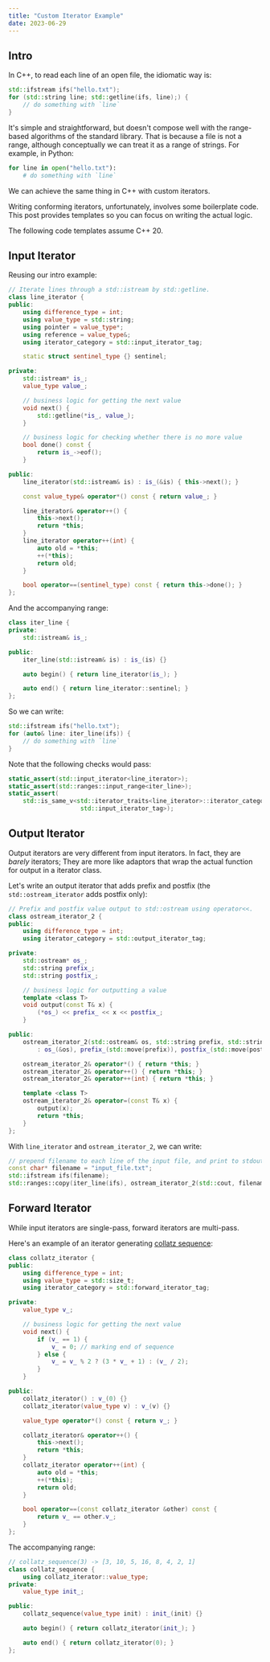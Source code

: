 ```yaml
---
title: "Custom Iterator Example"
date: 2023-06-29
---
```



## Intro

In C++, to read each line of an open file, the idiomatic way is:

```cpp
std::ifstream ifs("hello.txt");
for (std::string line; std::getline(ifs, line);) {
    // do something with `line`
}
```

It's simple and straightforward, but doesn't compose well with the range-based algorithms of the standard library. That is because a file is not a range, although conceptually we can treat it as a range of strings. For example, in Python:

```py
for line in open("hello.txt"):
    # do something with `line`
```

We can achieve the same thing in C++ with custom iterators.

Writing conforming iterators, unfortunately, involves some boilerplate code. This post provides templates so you can focus on writing the actual logic.

The following code templates assume C++ 20.



## Input Iterator

Reusing our intro example:

```cpp
// Iterate lines through a std::istream by std::getline.
class line_iterator {
public:
    using difference_type = int;
    using value_type = std::string;
    using pointer = value_type*;
    using reference = value_type&;
    using iterator_category = std::input_iterator_tag;

    static struct sentinel_type {} sentinel;

private:
    std::istream* is_;
    value_type value_;

    // business logic for getting the next value
    void next() {
        std::getline(*is_, value_);
    }

    // business logic for checking whether there is no more value
    bool done() const {
        return is_->eof();
    }

public:
    line_iterator(std::istream& is) : is_(&is) { this->next(); }

    const value_type& operator*() const { return value_; }

    line_iterator& operator++() {
        this->next();
        return *this;
    }
    line_iterator operator++(int) {
        auto old = *this;
        ++(*this);
        return old;
    }

    bool operator==(sentinel_type) const { return this->done(); }
};
```

And the accompanying range:

```cpp
class iter_line {
private:
    std::istream& is_;

public:
    iter_line(std::istream& is) : is_(is) {}

    auto begin() { return line_iterator(is_); }

    auto end() { return line_iterator::sentinel; }
};
```

So we can write:

```cpp
std::ifstream ifs("hello.txt");
for (auto& line: iter_line(ifs)) {
    // do something with `line`
}
```

Note that the following checks would pass:

```cpp
static_assert(std::input_iterator<line_iterator>);
static_assert(std::ranges::input_range<iter_line>);
static_assert(
    std::is_same_v<std::iterator_traits<line_iterator>::iterator_category,
                    std::input_iterator_tag>);
```



## Output Iterator

Output iterators are very different from input iterators. In fact, they are *barely* iterators;
They are more like adaptors that wrap the actual function for output in a iterator class.

Let's write an output iterator that adds prefix and postfix (the `std::ostream_iterator` adds postfix only):

```cpp
// Prefix and postfix value output to std::ostream using operator<<.
class ostream_iterator_2 {
public:
    using difference_type = int;
    using iterator_category = std::output_iterator_tag;

private:
    std::ostream* os_;
    std::string prefix_;
    std::string postfix_;

    // business logic for outputting a value
    template <class T>
    void output(const T& x) {
        (*os_) << prefix_ << x << postfix_;
    }

public:
    ostream_iterator_2(std::ostream& os, std::string prefix, std::string postfix)
        : os_(&os), prefix_(std::move(prefix)), postfix_(std::move(postfix)) {}

    ostream_iterator_2& operator*() { return *this; }
    ostream_iterator_2& operator++() { return *this; }
    ostream_iterator_2& operator++(int) { return *this; }

    template <class T>
    ostream_iterator_2& operator=(const T& x) {
        output(x);
        return *this;
    }
};
```

With `line_iterator` and `ostream_iterator_2`, we can write:

```cpp
// prepend filename to each line of the input file, and print to stdout
const char* filename = "input_file.txt";
std::ifstream ifs(filename);
std::ranges::copy(iter_line(ifs), ostream_iterator_2(std::cout, filename + std::string(": "), "\n"));
```



## Forward Iterator

While input iterators are single-pass, forward iterators are multi-pass.

Here's an example of an iterator generating [collatz sequence](https://en.wikipedia.org/wiki/Collatz_conjecture):

```cpp
class collatz_iterator {
public:
    using difference_type = int;
    using value_type = std::size_t;
    using iterator_category = std::forward_iterator_tag;

private:
    value_type v_;

    // business logic for getting the next value
    void next() {
        if (v_ == 1) {
            v_ = 0; // marking end of sequence
        } else {
            v_ = v_ % 2 ? (3 * v_ + 1) : (v_ / 2);
        }
    }

public:
    collatz_iterator() : v_(0) {}
    collatz_iterator(value_type v) : v_(v) {}

    value_type operator*() const { return v_; }

    collatz_iterator& operator++() {
        this->next();
        return *this;
    }
    collatz_iterator operator++(int) {
        auto old = *this;
        ++(*this);
        return old;
    }

    bool operator==(const collatz_iterator &other) const {
        return v_ == other.v_;
    }
};
```

The accompanying range:

```cpp
// collatz_sequence(3) -> [3, 10, 5, 16, 8, 4, 2, 1]
class collatz_sequence {
    using collatz_iterator::value_type;
private:
    value_type init_;

public:
    collatz_sequence(value_type init) : init_(init) {}

    auto begin() { return collatz_iterator(init_); }

    auto end() { return collatz_iterator(0); }
};
```
